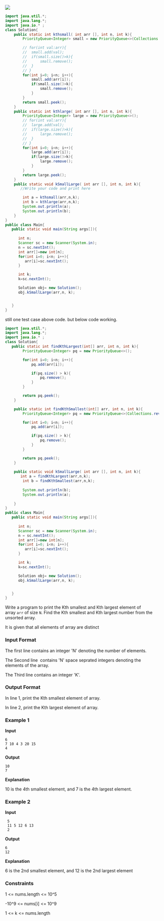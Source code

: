 
![](https://i.imgur.com/mC6gai7.png)


```java
import java.util.*;
import java.lang.*; 
import java.io.* ;
class Solution{
    public static int kthsmall( int arr [], int n, int k){
		PriorityQueue<Integer> small = new PriorityQueue<>(Collections.reverseOrder());

		// for(int val:arr){
		// 	small.add(val);
		// 	if(small.size()>k){
		// 		small.remove();
		// 	}
		// }
		for(int i=0; i<n; i++){
			small.add(arr[i]);
			if(small.size()>k){
				small.remove();
			}
		}
		return small.peek();
	}
    public static int kthlarge( int arr [], int n, int k){
		PriorityQueue<Integer> large = new PriorityQueue<>();
		// for(int val:arr){
		// 	large.add(val);
		// 	if(large.size()>k){
		// 		large.remove();
		// 	}
		// }
		for(int i=0; i<n; i++){
			large.add(arr[i]);
			if(large.size()>k){
				large.remove();
			}
		}
		return large.peek();
	}
    public static void kSmallLarge( int arr [], int n, int k){
       //Write your code and print here

		int a = kthsmall(arr,n,k);
		int b = kthlarge(arr,n,k);
		System.out.println(a);
		System.out.println(b);
    }
}
public class Main{
   public static void main(String args[]){
      
      int n;
      Scanner sc = new Scanner(System.in);
      n = sc.nextInt();
      int arr[]=new int[n]; 
      for(int i=0; i<n; i++){
         arr[i]=sc.nextInt();
      }

      int k; 
      k=sc.nextInt(); 

      Solution obj= new Solution();
      obj.kSmallLarge(arr,n, k);


   }
}
```


still one test case above code.
but below code working.

```java
import java.util.*;
import java.lang.*; 
import java.io.* ;
class Solution{
   public static int findKthLargest(int[] arr, int n, int k){
		PriorityQueue<Integer> pq = new PriorityQueue<>();

		for(int i=0; i<n; i++){
			pq.add(arr[i]);

			if(pq.size() > k){
				pq.remove();
			}
		}

		return pq.peek();
	}

	public static int findKthSmallest(int[] arr, int n, int k){
		PriorityQueue<Integer> pq = new PriorityQueue<>(Collections.reverseOrder());

		for(int i=0; i<n; i++){
			pq.add(arr[i]);

			if(pq.size() > k){
				pq.remove();
			}
		}

		return pq.peek();
	}
	
    public static void kSmallLarge( int arr [], int n, int k){
       int a = findKthLargest(arr,n,k);
		int b = findKthSmallest(arr,n,k);
		
		System.out.println(b);
		System.out.println(a);
		
    }
}
public class Main{
   public static void main(String args[]){
      
      int n;
      Scanner sc = new Scanner(System.in);
      n = sc.nextInt();
      int arr[]=new int[n]; 
      for(int i=0; i<n; i++){
         arr[i]=sc.nextInt();
      }

      int k; 
      k=sc.nextInt(); 

      Solution obj= new Solution();
      obj.kSmallLarge(arr,n, k);


   }
}
```

Write a program to print the Kth smallest and Kth largest element of array `arr` of size `N`. Find the Kth smallest and Kth largest number from the unsorted array.

It is given that all elements of array are distinct

### Input Format

The first line contains an integer 'N' denoting the number of elements.

The Second line  contains 'N' space seprated integers denoting the elements of the array.

The Third line contains an integer 'K'.

### Output Format

In line 1, print the Kth smallest element of array.

In line 2, print the Kth largest element of array.

### Example 1

**Input**

```
6
7 10 4 3 20 15
4
```

**Output**

```
10
7
```

**Explanation**

10 is the 4th smallest element, and 7 is the 4th largest element.

### Example 2

**Input**

```
 5
 11 5 12 6 13
 2
```

**Output**

```
6
12
```

**Explanation**

6 is the 2nd smallest element, and 12 is the 2nd largest element

### Constraints

1 <= nums.length <= 10^5

-10^9 <= nums[i] <= 10^9

1 <= k <= nums.length